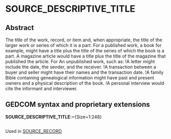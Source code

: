 ﻿<!-- licence GPL V2, cf https://github.com/TitiFix/geneweb -->
# SOURCE_DESCRIPTIVE_TITLE
## Abstract
The title of the work, record, or item and, when appropriate, the title of the larger work or series of
which it is a part.
For a published work, a book for example, might have a title plus the title of the series of which the
book is a part. A magazine article would have a title plus the title of the magazine that published the
article.
For An unpublished work, such as:
!A letter might include the date, the sender, and the receiver.
!A transaction between a buyer and seller might have their names and the transaction date.
!A family Bible containing genealogical information might have past and present owners and a
physical description of the book.
!A personal interview would cite the informant and interviewer.


## GEDCOM syntax and proprietary extensions

**SOURCE_DESCRIPTIVE_TITLE**:={Size=1:248}
<pre>
</pre>
Used in <a href=Ged.SOURCE_RECORD.md>SOURCE_RECORD</a><br />

